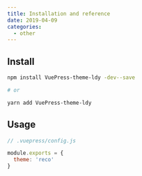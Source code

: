 ```yaml
---
title: Installation and reference
date: 2019-04-09
categories:
  - other
---
```


## Install

```bash
npm install VuePress-theme-ldy -dev--save

# or

yarn add VuePress-theme-ldy
```

## Usage

```javascript
// .vuepress/config.js

module.exports = {
  theme: 'reco'
}  
```